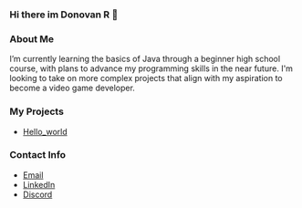 ### Hi there im Donovan R :cookie: 
### About Me 
I’m currently learning the basics of Java through a beginner high school course, with plans to advance my programming skills in the near future. I'm looking to take on more complex projects that align with my aspiration to become a video game developer.
### My Projects 
- [Hello_world](https://github.com/Donovan82/Hello_world.git)
### Contact Info
- [Email]()
- [LinkedIn]()
- [Discord]()
